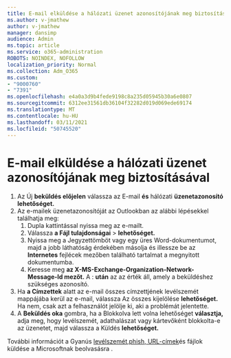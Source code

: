 ```yaml
---
title: E-mail elküldése a hálózati üzenet azonosítójának meg biztosításával
ms.author: v-jmathew
author: v-jmathew
manager: dansimp
audience: Admin
ms.topic: article
ms.service: o365-administration
ROBOTS: NOINDEX, NOFOLLOW
localization_priority: Normal
ms.collection: Adm_O365
ms.custom:
- "9000760"
- "7391"
ms.openlocfilehash: e4a0a3d9b4fede9198c8a235d05945b30a6e0807
ms.sourcegitcommit: 6312ee31561db36104f32282d019d069ede69174
ms.translationtype: MT
ms.contentlocale: hu-HU
ms.lasthandoff: 03/11/2021
ms.locfileid: "50745520"
---
```

# <a name="submit-an-email-message-by-providing-the-network-message-id"></a>E-mail elküldése a hálózati üzenet azonosítójának meg biztosításával

1. Az Új **beküldés előjelen** válassza az E-mail **és** hálózati **üzenetazonosító lehetőséget.**
2. Az e-mailek üzenetazonosítóját az Outlookban az alábbi lépésekkel találhatja meg:
    1. Dupla kattintással nyissa meg az e-mailt.
    1. Válassza **a Fájl tulajdonságai**  >  **lehetőséget.**
    1. Nyissa meg a Jegyzettömböt vagy egy üres Word-dokumentumot, majd a jobb láthatóság érdekében másolja és illessze be az **Internetes** fejlécek mezőben található tartalmat a megnyitott dokumentumba.
    1. Keresse meg **az X-MS-Exchange-Organization-Network-Message-Id mezőt.** A : **után** az az érték áll, amely a beküldéshez szükséges azonosító.
3. Ha **a Címzettek** alatt az e-mail összes címzettjének levélszemét mappájába kerül az e-mail, válassza Az összes kijelölése **lehetőséget.** Ha nem, csak azt a felhasználót jelölje ki, aki a problémát jelentette.
4. A **Beküldés oka** gombra, ha a Blokkolva lett volna lehetőséget  **választja,** adja meg, hogy levélszemét, adathalászat vagy kártevőként blokkolta-e az üzenetet, majd válassza a Küldés **lehetőséget.** 

További információt a Gyanús [levélszemét,phish, URL-címek](https://go.microsoft.com/fwlink/?linkid=2101479)és fájlok küldése a Microsoftnak beolvasásra .
